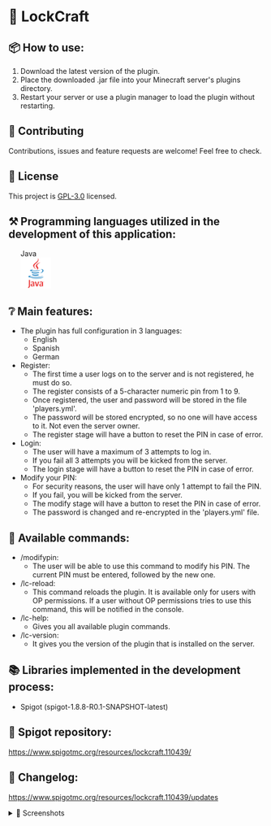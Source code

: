 # 🔐 LockCraft

## 📦 How to use:

1. Download the latest version of the plugin.
2. Place the downloaded .jar file into your Minecraft server's plugins directory.
3. Restart your server or use a plugin manager to load the plugin without restarting.

## 🤝 Contributing

Contributions, issues and feature requests are welcome! Feel free to check.

## 📝 License

This project is [GPL-3.0](LICENSE) licensed.

## ⚒️  Programming languages utilized in the development of this application:
<ul style="list-style-type: none;">
  <li>Java 
    <br><img src="https://github.com/devicons/devicon/blob/master/icons/java/java-original-wordmark.svg" title="Java" alt="Java" width="60" height="60"/></li>
</ul>

## ❔ Main features:
- The plugin has full configuration in 3 languages:
  - English
  - Spanish
  - German
- Register:
  - The first time a user logs on to the server and is not registered, he must do so.
  - The register consists of a 5-character numeric pin from 1 to 9. 
  - Once registered, the user and password will be stored in the file 'players.yml'.
  - The password will be stored encrypted, so no one will have access to it. Not even the server owner.
  - The register stage will have a button to reset the PIN in case of error.
- Login:
  - The user will have a maximum of 3 attempts to log in.
  - If you fail all 3 attempts you will be kicked from the server.
  - The login stage will have a button to reset the PIN in case of error.
- Modify your PIN:
  - For security reasons, the user will have only 1 attempt to fail the PIN.
  - If you fail, you will be kicked from the server.
  - The modify stage will have a button to reset the PIN in case of error.
  - The password is changed and re-encrypted in the 'players.yml' file.

## 💫 Available commands:
- /modifypin:
  - The user will be able to use this command to modify his PIN. The current PIN must be entered, followed by the new one.
- /lc-reload:
  - This command reloads the plugin. It is available only for users with OP permissions. If a user without OP permissions tries to use this command, this will be notified in the console.
- /lc-help:
  - Gives you all available plugin commands.
- /lc-version:
  - It gives you the version of the plugin that is installed on the server.

## 📚  Libraries implemented in the development process: 
- Spigot (spigot-1.8.8-R0.1-SNAPSHOT-latest)

## 🚰 Spigot repository:
https://www.spigotmc.org/resources/lockcraft.110439/

## 📖 Changelog:
https://www.spigotmc.org/resources/lockcraft.110439/updates

<details>
  <summary>📸 Screenshots</summary>
  
  - This is the register screen:
  
  ![Register](https://i.imgur.com/hXMFIA4.png)

  - This is the screen after registering:
  
  ![AfterRegister](https://i.imgur.com/pAPUOXL.png)

  - This is the login screen:
  
  ![Login](https://i.imgur.com/8ar5i2f.png)

  - This is the screen after logging in:
  
  ![AfterLogin](https://i.imgur.com/n1BvFHS.png)

  - This is the screen after a failed login:
  
  ![AfterFailed](https://i.imgur.com/tuio8fh.png)

  - This is the modify screen:
  
  ![Modify](https://i.imgur.com/ub8cJGX.png)

  - This is the screen after modification:
  
  ![AfterModify](https://i.imgur.com/F90NmUh.png)

  - This is an example of an encrypted password:
  
  ![EncriptedPassExample](https://i.imgur.com/q6Mp9Dq.png)

  - This is the help screen:
  
  ![Help](https://i.imgur.com/xgQzcIc.png)
</details>

